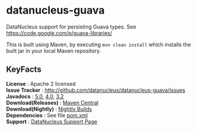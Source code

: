 datanucleus-guava
=================

DataNucleus support for persisting Guava types. See https://code.google.com/p/guava-libraries/

This is built using Maven, by executing `mvn clean install` which installs the built jar in your local Maven repository.


KeyFacts
--------
__License__ : Apache 2 licensed  
__Issue Tracker__ : http://github.com/datanucleus/datanucleus-guava/issues  
__Javadocs__ : [5.0](http://www.datanucleus.org/javadocs/store.types.guava/5.0/), [4.0](http://www.datanucleus.org/javadocs/store.types.guava/4.0/), [3.2](http://www.datanucleus.org/javadocs/store.types.guava/3.2/)  
__Download(Releases)__ : [Maven Central](http://central.maven.org/maven2/org/datanucleus/datanucleus-guava)  
__Download(Nightly)__ : [Nightly Builds](http://www.datanucleus.org/downloads/maven2-nightly/org/datanucleus/datanucleus-guava)  
__Dependencies__ : See file [pom.xml](pom.xml)  
__Support__ : [DataNucleus Support Page](http://www.datanucleus.org/support.html)  
